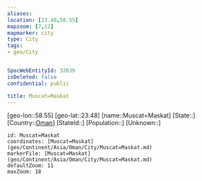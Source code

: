 ```yaml
---
aliases: 
location: [23.48,58.55]
mapzoom: [7,12] 
mapmarker: city 
type: City
tags:
- geo/City


SpocWebEntityId: 32639
isDeleted: false
confidential: public

title: Muscat=Maskat
---
```

[geo-lon::58.55]
[geo-lat::23.48]
[name::Muscat=Maskat]
[State::]
[Country::[Oman](geo/Continent/Asia/Oman.md)]
[StateId::]
[Population::]
[Unknown::]


```leaflet
id: Muscat=Maskat
coordinates: [Muscat=Maskat](geo/Continent/Asia/Oman/City/Muscat=Maskat.md)
markerFile: [Muscat=Maskat](geo/Continent/Asia/Oman/City/Muscat=Maskat.md)
defaultZoom: 11 
maxZoom: 18
```


